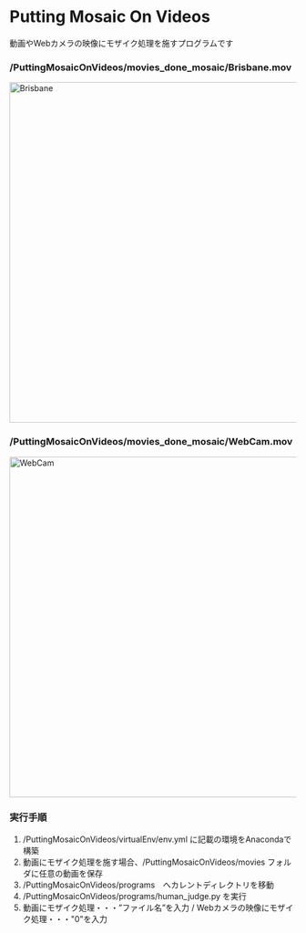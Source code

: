 <h1>Putting Mosaic On Videos</h1>
  <p>動画やWebカメラの映像にモザイク処理を施すプログラムです</p>

<h3>/PuttingMosaicOnVideos/movies_done_mosaic/Brisbane.mov</h3>
<img width="598" alt="Brisbane" src="https://user-images.githubusercontent.com/64422386/100966345-0287de00-3570-11eb-949f-58b47b95833d.png">

<h3>/PuttingMosaicOnVideos/movies_done_mosaic/WebCam.mov</h3>
<img width="598" alt="WebCam" src="https://user-images.githubusercontent.com/64422386/100966599-ab363d80-3570-11eb-8bf7-9463be411313.png">

<h3>実行手順</h3>
<ol>
  <li>/PuttingMosaicOnVideos/virtualEnv/env.yml に記載の環境をAnacondaで構築</li>
  <li>動画にモザイク処理を施す場合、/PuttingMosaicOnVideos/movies フォルダに任意の動画を保存</li>
  <li>/PuttingMosaicOnVideos/programs　へカレントディレクトリを移動</li>
  <li>/PuttingMosaicOnVideos/programs/human_judge.py を実行</li>
  <li>動画にモザイク処理・・・”ファイル名”を入力 / Webカメラの映像にモザイク処理・・・"0"を入力</li>
</ol>
